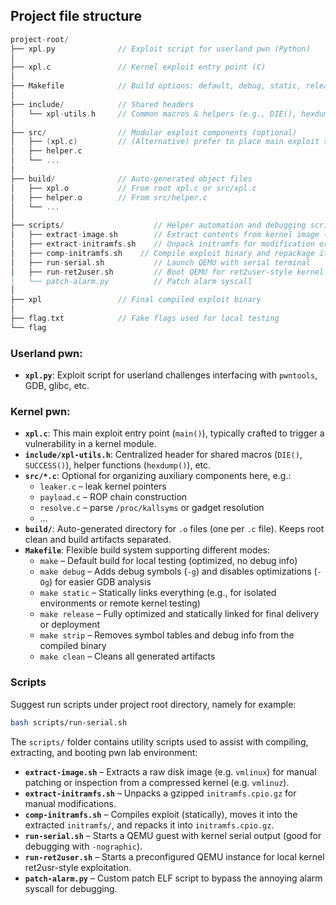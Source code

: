 ## Project file structure

```c
project-root/
├── xpl.py              // Exploit script for userland pwn (Python)
│
├── xpl.c               // Kernel exploit entry point (C)
│
├── Makefile            // Build options: default, debug, static, release
│
├── include/            // Shared headers
│   └── xpl-utils.h	    // Common macros & helpers (e.g., DIE(), hexdump(), etc.)
│
├── src/                // Modular exploit components (optional)
│   ├── (xpl.c)         // (Alternative) prefer to place main exploit script under src/
│   ├── helper.c 
│   └── ...
│
├── build/              // Auto-generated object files
│   ├── xpl.o           // From root xpl.c or src/xpl.c
│   ├── helper.o        // From src/helper.c
│   └── ...            
│
├── scripts/                    // Helper automation and debugging scripts
│   ├── extract-image.sh        // Extract contents from kernel image (vmlinuz, bzImage, etc.)
│   ├── extract-initramfs.sh    // Unpack initramfs for modification or inspection
│   ├── comp-initramfs.sh    // Compile exploit binary and repackage it into initramfs.cpio.gz
│   ├── run-serial.sh           // Launch QEMU with serial terminal
│   ├── run-ret2user.sh         // Boot QEMU for ret2user-style kernel exploit testing\
│   └── patch-alarm.py          // Patch alarm syscall
│
├── xpl                 // Final compiled exploit binary
│
├── flag.txt            // Fake flags used for local testing
└── flag
```

### Userland pwn:

- **`xpl.py`**: Exploit script for userland challenges interfacing with `pwntools`, GDB, glibc, etc.

### Kernel pwn:

- **`xpl.c`**: This main exploit entry point (`main()`), typically crafted to trigger a vulnerability in a kernel module.
- **`include/xpl-utils.h`**: Centralized header for shared macros (`DIE()`, `SUCCESS()`), helper functions (`hexdump()`), etc.
- **`src/*.c`**: Optional for organizing auxiliary components here, e.g.:
  - `leaker.c` – leak kernel pointers
  - `payload.c` – ROP chain construction
  - `resolve.c` – parse `/proc/kallsyms` or gadget resolution
  - …
- **`build/`**: Auto-generated directory for `.o` files (one per `.c` file). Keeps root clean and build artifacts separated.
- **`Makefile`**: Flexible build system supporting different modes:
  - `make` – Default build for local testing (optimized, no debug info)
  - `make debug` – Adds debug symbols (`-g`) and disables optimizations (`-Og`) for easier GDB analysis
  - `make static` – Statically links everything (e.g., for isolated environments or remote kernel testing)
  - `make release` – Fully optimized and statically linked for final delivery or deployment
  - `make strip` – Removes symbol tables and debug info from the compiled binary
  - `make clean` – Cleans all generated artifacts

### Scripts

Suggest run scripts under project root directory, namely for example:

```sh
bash scripts/run-serial.sh
```

The `scripts/` folder contains utility scripts used to assist with compiling, extracting, and booting pwn lab environment:

- **`extract-image.sh`** – Extracts a raw disk image (e.g. `vmlinux`) for manual patching or inspection from a compressed kernel (e.g. `vmlinuz`).
- **`extract-initramfs.sh`** – Unpacks a gzipped `initramfs.cpio.gz` for manual modifications.
- **`comp-initramfs.sh`** – Compiles exploit (statically), moves it into the extracted `initramfs/`, and repacks it into `initramfs.cpio.gz`.
- **`run-serial.sh`** – Starts a QEMU guest with kernel serial output (good for debugging with `-nographic`).
- **`run-ret2user.sh`** – Starts a preconfigured QEMU instance for local kernel ret2usr-style exploitation.
- **`patch-alarm.py`** – Custom patch ELF script to bypass the annoying alarm syscall for debugging.

